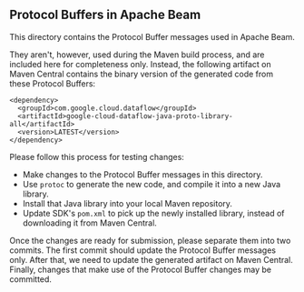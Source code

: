 <!--
    Licensed to the Apache Software Foundation (ASF) under one
    or more contributor license agreements.  See the NOTICE file
    distributed with this work for additional information
    regarding copyright ownership.  The ASF licenses this file
    to you under the Apache License, Version 2.0 (the
    "License"); you may not use this file except in compliance
    with the License.  You may obtain a copy of the License at

      http://www.apache.org/licenses/LICENSE-2.0

    Unless required by applicable law or agreed to in writing,
    software distributed under the License is distributed on an
    "AS IS" BASIS, WITHOUT WARRANTIES OR CONDITIONS OF ANY
    KIND, either express or implied.  See the License for the
    specific language governing permissions and limitations
    under the License.
-->

## Protocol Buffers in Apache Beam

This directory contains the Protocol Buffer messages used in Apache Beam.

They aren't, however, used during the Maven build process, and are included here
for completeness only. Instead, the following artifact on Maven Central contains
the binary version of the generated code from these Protocol Buffers:

    <dependency>
      <groupId>com.google.cloud.dataflow</groupId>
      <artifactId>google-cloud-dataflow-java-proto-library-all</artifactId>
      <version>LATEST</version>
    </dependency>

Please follow this process for testing changes:

* Make changes to the Protocol Buffer messages in this directory.
* Use `protoc` to generate the new code, and compile it into a new Java library.
* Install that Java library into your local Maven repository.
* Update SDK's `pom.xml` to pick up the newly installed library, instead of
downloading it from Maven Central.

Once the changes are ready for submission, please separate them into two
commits. The first commit should update the Protocol Buffer messages only. After
that, we need to update the generated artifact on Maven Central. Finally,
changes that make use of the Protocol Buffer changes may be committed.
